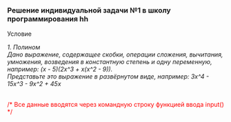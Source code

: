 <html>
<h3>Решение индивидуальной задачи №1 в школу программирования hh</h3>
<p>Условие</p>
<i>
1. Полином
<br>
Дано выражение, содержащее скобки, операции сложения, вычитания, умножения, возведения в константную степень и одну переменную, например: (x - 5)(2x^3 + x(x^2 - 9)).
<br>
Представьте это выражение в развёрнутом виде, например: 3x^4 - 15x^3 - 9x^2 + 45x
<br><br>
<p></i>
<p style="color: red">/* Все данные вводятся через командную строку функцией ввода input() */ </p>



</html>
